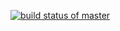 [![build status of master](https://app.travis-ci.com/github/zk3304439/GitHubApi567.svg?branch=HW05a_Mocking)](https://app.travis-ci.com/github/zk3304439/GitHubApi567)
